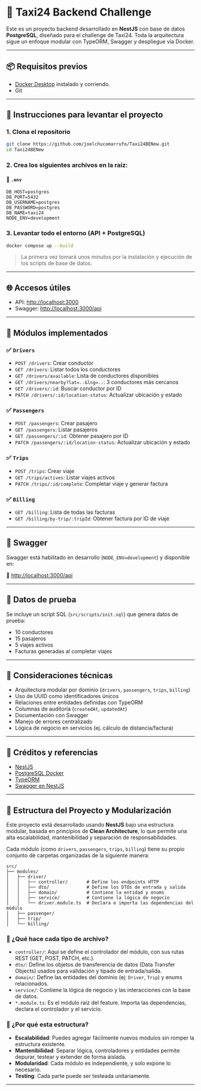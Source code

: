 # 🚖 Taxi24 Backend Challenge

Este es un proyecto backend desarrollado en **NestJS** con base de datos **PostgreSQL**, diseñado para el challenge de Taxi24. Toda la arquitectura sigue un enfoque modular con TypeORM, Swagger y despliegue vía Docker.

---

## 📦 Requisitos previos

- [Docker Desktop](https://www.docker.com/products/docker-desktop/) instalado y corriendo.
- Git

---

## 🚀 Instrucciones para levantar el proyecto

### 1. Clona el repositorio

```bash
git clone https://github.com/joelchucomarrufo/Taxi24BENew.git
cd Taxi24BENew
```

### 2. Crea los siguientes archivos en la raíz:

#### 📄 `.env`

```env
DB_HOST=postgres
DB_PORT=5432
DB_USERNAME=postgres
DB_PASSWORD=postgres
DB_NAME=taxi24
NODE_ENV=development
```

### 3. Levantar todo el entorno (API + PostgreSQL)

```bash
docker compose up --build
```

> La primera vez tomará unos minutos por la instalación y ejecución de los scripts de base de datos.

---

## 🌐 Accesos útiles

- API: [http://localhost:3000](http://localhost:3000)
- Swagger: [http://localhost:3000/api](http://localhost:3000/api)

---

## 🧱 Módulos implementados

### ✅ `Drivers`

- `POST /drivers`: Crear conductor
- `GET /drivers`: Listar todos los conductores
- `GET /drivers/available`: Lista de conductores disponibles
- `GET /drivers/nearby?lat=..&lng=..`: 3 conductores más cercanos
- `GET /drivers/:id`: Buscar conductor por ID
- `PATCH /drivers/:id/location-status`: Actualizar ubicación y estado

### ✅ `Passengers`

- `POST /passengers`: Crear pasajero
- `GET /passengers`: Listar pasajeros
- `GET /passengers/:id`: Obtener pasajero por ID
- `PATCH /passengers/:id/location-status`: Actualizar ubicación y estado

### ✅ `Trips`

- `POST /trips`: Crear viaje
- `GET /trips/actives`: Listar viajes activos
- `PATCH /trips/:id/complete`: Completar viaje y generar factura

### ✅ `Billing`

- `GET /billing`: Lista de todas las facturas
- `GET /billing/by-trip/:tripId`: Obtener factura por ID de viaje

---

## 🧾 Swagger

Swagger está habilitado en desarrollo (`NODE_ENV=development`) y disponible en:

📍 [http://localhost:3000/api](http://localhost:3000/api)

---

## 🧪 Datos de prueba

Se incluye un script SQL (`src/scripts/init.sql`) que genera datos de prueba:

- 10 conductores
- 15 pasajeros
- 5 viajes activos
- Facturas generadas al completar viajes

---

## 📌 Consideraciones técnicas

- Arquitectura modular por dominio (`drivers`, `passengers`, `trips`, `billing`)
- Uso de UUID como identificadores únicos
- Relaciones entre entidades definidas con TypeORM
- Columnas de auditoría (`createdAt`, `updatedAt`)
- Documentación con Swagger
- Manejo de errores centralizado
- Lógica de negocio en servicios (ej. cálculo de distancia/factura)

---

## 🧠 Créditos y referencias

- [NestJS](https://docs.nestjs.com)
- [PostgreSQL Docker](https://hub.docker.com/_/postgres)
- [TypeORM](https://typeorm.io)
- [Swagger en NestJS](https://docs.nestjs.com/openapi/introduction)

---

## 🧱 Estructura del Proyecto y Modularización

Este proyecto está desarrollado usando **NestJS** bajo una estructura modular, basada en principios de **Clean Architecture**, lo que permite una alta escalabilidad, mantenibilidad y separación de responsabilidades.

Cada módulo (como `drivers`, `passengers`, `trips`, `billing`) tiene su propio conjunto de carpetas organizadas de la siguiente manera:

```
src/
├── modules/
│   ├── driver/
│   │   ├── controller/       # Define los endpoints HTTP
│   │   ├── dto/              # Define los DTOs de entrada y salida
│   │   ├── domain/           # Contiene la entidad y enums
│   │   ├── service/          # Contiene la lógica de negocio
│   │   └── driver.module.ts  # Declara e importa las dependencias del módulo
│   ├── passenger/
│   ├── trip/
│   └── billing/
```

### 🧩 ¿Qué hace cada tipo de archivo?

- `controller/`: Aquí se define el controlador del módulo, con sus rutas REST (GET, POST, PATCH, etc.).
- `dto/`: Define los objetos de transferencia de datos (Data Transfer Objects) usados para validación y tipado de entrada/salida.
- `domain/`: Define las entidades del dominio (ej: `Driver`, `Trip`) y enums relacionados.
- `service/`: Contiene la lógica de negocio y las interacciones con la base de datos.
- `*.module.ts`: Es el módulo raíz del feature. Importa las dependencias, declara el controlador y el servicio.

### 🧱 ¿Por qué esta estructura?

- **Escalabilidad**: Puedes agregar fácilmente nuevos módulos sin romper la estructura existente.
- **Mantenibilidad**: Separar lógica, controladores y entidades permite depurar, testear y extender de forma aislada.
- **Modularidad**: Cada módulo es independiente, y solo expone lo necesario.
- **Testing**: Cada parte puede ser testeada unitariamente.

---

